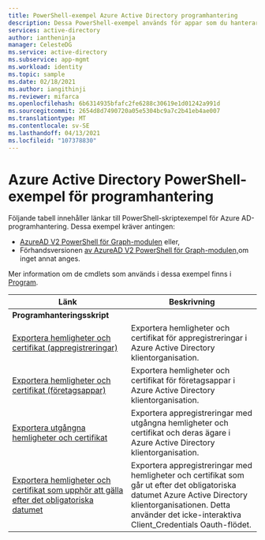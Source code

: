 ```yaml
---
title: PowerShell-exempel Azure Active Directory programhantering
description: Dessa PowerShell-exempel används för appar som du hanterar i din Azure Active Directory klientorganisation. Du kan använda dessa exempelskript för att hitta förfalloinformation om hemligheter och certifikat.
services: active-directory
author: iantheninja
manager: CelesteDG
ms.service: active-directory
ms.subservice: app-mgmt
ms.workload: identity
ms.topic: sample
ms.date: 02/18/2021
ms.author: iangithinji
ms.reviewer: mifarca
ms.openlocfilehash: 6b6314935bfafc2fe6288c30619e1d01242a991d
ms.sourcegitcommit: 2654d8d7490720a05e5304bc9a7c2b41eb4ae007
ms.translationtype: MT
ms.contentlocale: sv-SE
ms.lasthandoff: 04/13/2021
ms.locfileid: "107378830"
---
```

# <a name="azure-active-directory-powershell-examples-for-application-management"></a>Azure Active Directory PowerShell-exempel för programhantering

Följande tabell innehåller länkar till PowerShell-skriptexempel för Azure AD-programhantering. Dessa exempel kräver antingen:
- [AzureAD V2 PowerShell för Graph-modulen](/powershell/azure/active-directory/install-adv2) eller,
- Förhandsversionen [av AzureAD V2 PowerShell för Graph-modulen,](/powershell/azure/active-directory/install-adv2?view=azureadps-2.0-preview&preserve-view=true)om inget annat anges.

Mer information om de cmdlets som används i dessa exempel finns i [Program](/powershell/module/azuread/#applications).

| Länk | Beskrivning |
|---|---|
|**Programhanteringsskript**||
| [Exportera hemligheter och certifikat (appregistreringar)](scripts/powershell-export-all-app-registrations-secrets-and-certs.md) | Exportera hemligheter och certifikat för appregistreringar i Azure Active Directory klientorganisation. |
| [Exportera hemligheter och certifikat (företagsappar)](scripts/powershell-export-all-enterprise-apps-secrets-and-certs.md) | Exportera hemligheter och certifikat för företagsappar i Azure Active Directory klientorganisation. |
| [Exportera utgångna hemligheter och certifikat](scripts/powershell-export-apps-with-expriring-secrets.md) | Exportera appregistreringar med utgångna hemligheter och certifikat och deras ägare i Azure Active Directory klientorganisation. |
| [Exportera hemligheter och certifikat som upphör att gälla efter det obligatoriska datumet](scripts/powershell-export-apps-with-secrets-beyond-required.md) | Exportera appregistreringar med hemligheter och certifikat som går ut efter det obligatoriska datumet Azure Active Directory klientorganisationen. Detta använder det icke-interaktiva Client_Credentials Oauth-flödet. |
